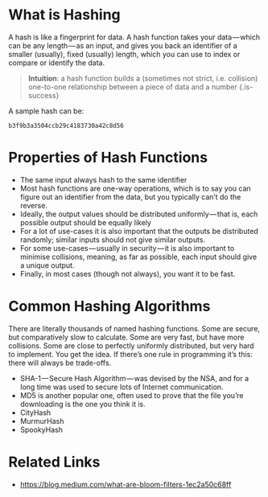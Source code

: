 <!-- TITLE: Hashing -->
<!-- SUBTITLE: A quick summary of Hashing -->

# What is Hashing
A hash is like a fingerprint for data. A hash function takes your data — which can be any length — as an input, and gives you back an identifier of a smaller (usually), fixed (usually) length, which you can use to index or compare or identify the data.

> **Intuition**: a hash function builds a (sometimes not strict, i.e. collision) one-to-one relationship between a piece of data and a number
{.is-success}

A sample hash can be: 

`b3f9b3a3504ccb29c4183730a42c8d56`

# Properties of Hash Functions
* The same input always hash to the same identifier
* Most hash functions are one-way operations, which is to say you can figure out an identifier from the data, but you typically can’t do the reverse.
* Ideally, the output values should be distributed uniformly — that is, each possible output should be equally likely
* For a lot of use-cases it is also important that the outputs be distributed randomly; similar inputs should not give similar outputs.
* For some use-cases — usually in security — it is also important to minimise collisions, meaning, as far as possible, each input should give a unique output.
* Finally, in most cases (though not always), you want it to be fast.

# Common Hashing Algorithms
There are literally thousands of named hashing functions. Some are secure, but comparatively slow to calculate. Some are very fast, but have more collisions. Some are close to perfectly uniformly distributed, but very hard to implement. You get the idea. If there’s one rule in programming it’s this: there will always be trade-offs.

* SHA-1 — Secure Hash Algorithm — was devised by the NSA, and for a long time was used to secure lots of Internet communication.
* MD5 is another popular one, often used to prove that the file you’re downloading is the one you think it is. 
* CityHash
* MurmurHash
* SpookyHash
# Related Links
* https://blog.medium.com/what-are-bloom-filters-1ec2a50c68ff

